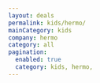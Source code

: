 ```yaml
---
layout: deals
permalink: kids/hermo/
mainCategory: kids
company: hermo
category: all
pagination:
  enabled: true
  category: kids, hermo,
---
```







      

  

